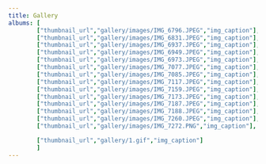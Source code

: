 ```yaml
---
title: Gallery
albums: [
        ["thumbnail_url","gallery/images/IMG_6796.JPEG","img_caption"],
        ["thumbnail_url","gallery/images/IMG_6831.JPEG","img_caption"],
        ["thumbnail_url","gallery/images/IMG_6937.JPEG","img_caption"],
        ["thumbnail_url","gallery/images/IMG_6949.JPEG","img_caption"],
        ["thumbnail_url","gallery/images/IMG_6973.JPEG","img_caption"],
        ["thumbnail_url","gallery/images/IMG_7077.JPEG","img_caption"],
        ["thumbnail_url","gallery/images/IMG_7085.JPEG","img_caption"],
        ["thumbnail_url","gallery/images/IMG_7117.JPEG","img_caption"],
        ["thumbnail_url","gallery/images/IMG_7159.JPEG","img_caption"],
        ["thumbnail_url","gallery/images/IMG_7173.JPEG","img_caption"],
        ["thumbnail_url","gallery/images/IMG_7187.JPEG","img_caption"],
        ["thumbnail_url","gallery/images/IMG_7188.JPEG","img_caption"],
        ["thumbnail_url","gallery/images/IMG_7260.JPEG","img_caption"],
        ["thumbnail_url","gallery/images/IMG_7272.PNG","img_caption"],

        ["thumbnail_url","gallery/1.gif","img_caption"]
        ]
---
```

